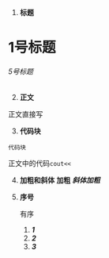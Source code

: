 1. **标题**

# 1号标题
###### 5号标题



2. **正文**



 正文直接写



3. **代码块**

```
代码块

```
正文中的代码`cout<<`

4. **加粗和斜体**
**加粗**
***斜体加粗***


5. **序号**

    有序
    1. ***1***
    2. ***2***
    3. ***3***



   
   

 